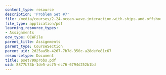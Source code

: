 ```yaml
---
content_type: resource
description: 'Problem Set #7'
file: /media/courses/2-24-ocean-wave-interaction-with-ships-and-offshore-energy-systems-13-022-spring-2002/8877b73b1de5ac75ec766794d252b1bd_pset799probs.pdf
file_type: application/pdf
learning_resource_types:
- Assignments
ocw_type: OCWFile
parent_title: Assignments
parent_type: CourseSection
parent_uid: 2d25aa5b-4267-7b7d-350c-a28defe81c67
resourcetype: Document
title: pset799probs.pdf
uid: 8877b73b-1de5-ac75-ec76-6794d252b1bd
---
```

